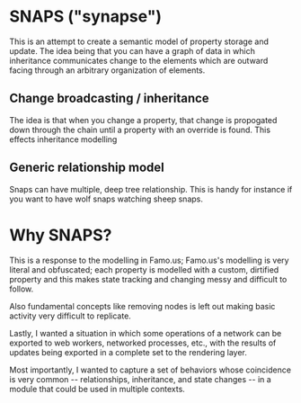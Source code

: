 # SNAPS ("synapse")

This is an attempt to create a semantic model of property storage and update. The idea being that you can have a
graph of data in which inheritance communicates change to the elements which are outward facing through an arbitrary
organization of elements.

## Change broadcasting / inheritance

The idea is that when you change a property, that change is propogated down through the chain until a property with an
override is found. This effects inheritance modelling

## Generic relationship model

Snaps can have multiple, deep tree relationship.
This is handy for instance if you want to have wolf snaps watching sheep snaps.

# Why SNAPS?

This is a response to the modelling in Famo.us; Famo.us's modelling is very literal and obfuscated; each
property is modelled with a custom, dirtified property and this makes state tracking and changing messy and
difficult to follow.

Also fundamental concepts like removing nodes is left out making basic activity very difficult to replicate.

Lastly, I wanted a situation in which some operations of a network can be exported to web workers, networked
processes, etc., with the results of updates being exported in a complete set to the rendering layer.

Most importantly, I wanted to capture a set of behaviors whose coincidence is very common --
relationships, inheritance, and state changes --
in a module that could be used in multiple contexts.